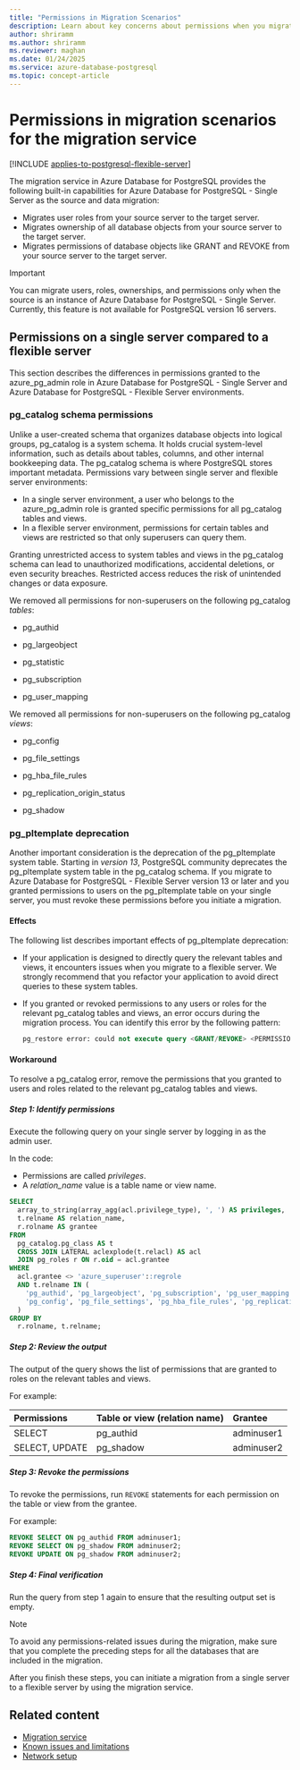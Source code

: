 ```yaml
---
title: "Permissions in Migration Scenarios"
description: Learn about key concerns about permissions when you migrate users, roles, and ownerships by using the migration service in Azure Database for PostgreSQL. Learn about steps to take in specific migration scenarios.
author: shriramm
ms.author: shriramm
ms.reviewer: maghan
ms.date: 01/24/2025
ms.service: azure-database-postgresql
ms.topic: concept-article
---
```


# Permissions in migration scenarios for the migration service

[!INCLUDE [applies-to-postgresql-flexible-server](~/reusable-content/ce-skilling/azure/includes/postgresql/includes/applies-to-postgresql-flexible-server.md)]

The migration service in Azure Database for PostgreSQL provides the following built-in capabilities for Azure Database for PostgreSQL - Single Server as the source and data migration:

- Migrates user roles from your source server to the target server.
- Migrates ownership of all database objects from your source server to the target server.
- Migrates permissions of database objects like GRANT and REVOKE from your source server to the target server.

> [!IMPORTANT]  
> You can migrate users, roles, ownerships, and permissions only when the source is an instance of Azure Database for PostgreSQL - Single Server. Currently, this feature is not available for PostgreSQL version 16 servers.

## Permissions on a single server compared to a flexible server

This section describes the differences in permissions granted to the azure_pg_admin role in Azure Database for PostgreSQL - Single Server and Azure Database for PostgreSQL - Flexible Server environments.

### pg_catalog schema permissions

Unlike a user-created schema that organizes database objects into logical groups, pg_catalog is a system schema. It holds crucial system-level information, such as details about tables, columns, and other internal bookkeeping data. The pg_catalog schema is where PostgreSQL stores important metadata. Permissions vary between single server and flexible server environments:

- In a single server environment, a user who belongs to the azure_pg_admin role is granted specific permissions for all pg_catalog tables and views.
- In a flexible server environment, permissions for certain tables and views are restricted so that only superusers can query them.

Granting unrestricted access to system tables and views in the pg_catalog schema can lead to unauthorized modifications, accidental deletions, or even security breaches. Restricted access reduces the risk of unintended changes or data exposure.

We removed all permissions for non-superusers on the following pg_catalog *tables*:

- pg_authid

- pg_largeobject

- pg_statistic

- pg_subscription

- pg_user_mapping

We removed all permissions for non-superusers on the following pg_catalog *views*:

- pg_config

- pg_file_settings

- pg_hba_file_rules

- pg_replication_origin_status

- pg_shadow

### pg_pltemplate deprecation

Another important consideration is the deprecation of the pg_pltemplate system table. Starting in *version 13*, PostgreSQL community deprecates the pg_pltemplate system table in the pg_catalog schema. If you migrate to Azure Database for PostgreSQL - Flexible Server version 13 or later and you granted permissions to users on the pg_pltemplate table on your single server, you must revoke these permissions before you initiate a migration.

#### Effects

The following list describes important effects of pg_pltemplate deprecation:

- If your application is designed to directly query the relevant tables and views, it encounters issues when you migrate to a flexible server. We strongly recommend that you refactor your application to avoid direct queries to these system tables.
- If you granted or revoked permissions to any users or roles for the relevant pg_catalog tables and views, an error occurs during the migration process. You can identify this error by the following pattern:

  ```sql
  pg_restore error: could not execute query <GRANT/REVOKE> <PERMISSIONS> on <relevant TABLE/VIEW> to <user>.
  ```

#### Workaround

To resolve a pg_catalog error, remove the permissions that you granted to users and roles related to the relevant pg_catalog tables and views.

##### Step 1: Identify permissions

Execute the following query on your single server by logging in as the admin user.

In the code:

- Permissions are called *privileges*.
- A *relation_name* value is a table name or view name.

```sql
SELECT
  array_to_string(array_agg(acl.privilege_type), ', ') AS privileges,
  t.relname AS relation_name,
  r.rolname AS grantee
FROM
  pg_catalog.pg_class AS t
  CROSS JOIN LATERAL aclexplode(t.relacl) AS acl
  JOIN pg_roles r ON r.oid = acl.grantee
WHERE
  acl.grantee <> 'azure_superuser'::regrole
  AND t.relname IN (
    'pg_authid', 'pg_largeobject', 'pg_subscription', 'pg_user_mapping', 'pg_statistic',
    'pg_config', 'pg_file_settings', 'pg_hba_file_rules', 'pg_replication_origin_status', 'pg_shadow', 'pg_pltemplate'
  )
GROUP BY
  r.rolname, t.relname;
```

##### Step 2: Review the output

The output of the query shows the list of permissions that are granted to roles on the relevant tables and views.

For example:

| Permissions | Table or view (relation name) | Grantee |
| :--- | :--- | :--- |
| SELECT | pg_authid | adminuser1 |
| SELECT, UPDATE | pg_shadow | adminuser2 |

##### Step 3: Revoke the permissions

To revoke the permissions, run `REVOKE` statements for each permission on the table or view from the grantee.

For example:

```sql
REVOKE SELECT ON pg_authid FROM adminuser1;
REVOKE SELECT ON pg_shadow FROM adminuser2;
REVOKE UPDATE ON pg_shadow FROM adminuser2;
```

##### Step 4: Final verification

Run the query from step 1 again to ensure that the resulting output set is empty.

> [!NOTE]  
> To avoid any permissions-related issues during the migration, make sure that you complete the preceding steps for all the databases that are included in the migration.

After you finish these steps, you can initiate a migration from a single server to a flexible server by using the migration service.

## Related content

- [Migration service](concepts-migration-service-postgresql.md)
- [Known issues and limitations](concepts-known-issues-migration-service.md)
- [Network setup](how-to-network-setup-migration-service.md)
